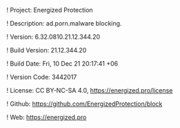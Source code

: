 ! Project: Energized Protection

! Description: ad.porn.malware blocking.

! Version: 6.32.0810.21.12.344.20

! Build Version: 21.12.344.20

! Build Date: Fri, 10 Dec 21 20:17:41 +06

! Version Code: 3442017

! License: CC BY-NC-SA 4.0, https://energized.pro/license

! Github: https://github.com/EnergizedProtection/block

! Web: https://energized.pro
